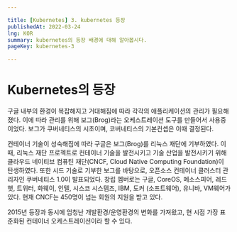 ```yaml
---

title: [Kubernetes] 3. kubernetes 등장
publishedAt: 2022-03-24
lng: KOR
summary: kubernetes의 등장 배경에 대해 알아봅시다.
pageKey: kubernetes-3

---
```


# Kubernetes의 등장

구글 내부의 환경이 복잡해지고 거대해짐에 따라 각각의 애플리케이션의 관리가 필요해졌다. 이에 따라 관리를 위해 보그(Brog)라는 오케스트레이션 도구를 만들어서 사용중이었다. 보그가 쿠버네티스의 시초이며, 코버네티스의 기본컨셉은 이때 결정된다.

컨테이너 기술이 성숙해짐에 따라 구글은 보그(Brog)를 리눅스 재단에 기부하였다. 이때, 리눅스 재단 프로젝트로 컨테이너 기술을 발전시키고 기술 산업을 발전시키기 위해 클라우드 네이티브 컴퓨틴 재단(CNCF, Cloud Native Computing Foundation)이 탄생하였다. 또한 시드 기술로 기부한 보그를 바탕으로, 오픈소스 컨테이너 클러스터 관리자인 쿠버네티스 1.0이 발표되었다. 창립 멤버로는 구글, CoreOS, 메소스피어, 레드햇, 트위터, 화웨이, 인텔, 시스코 시스템즈, IBM, 도커 (소프트웨어), 유니바, VM웨어가 있다. 현재 CNCF는 450명이 넘는 회원의 지원을 받고 있다.

2015년 등장과 동시에 엄청난 개발환경/운영환경의 변화를 가져왔고, 현 시점 가장 표준화된 컨테이너 오케스트레이션이라 할 수 있다.
